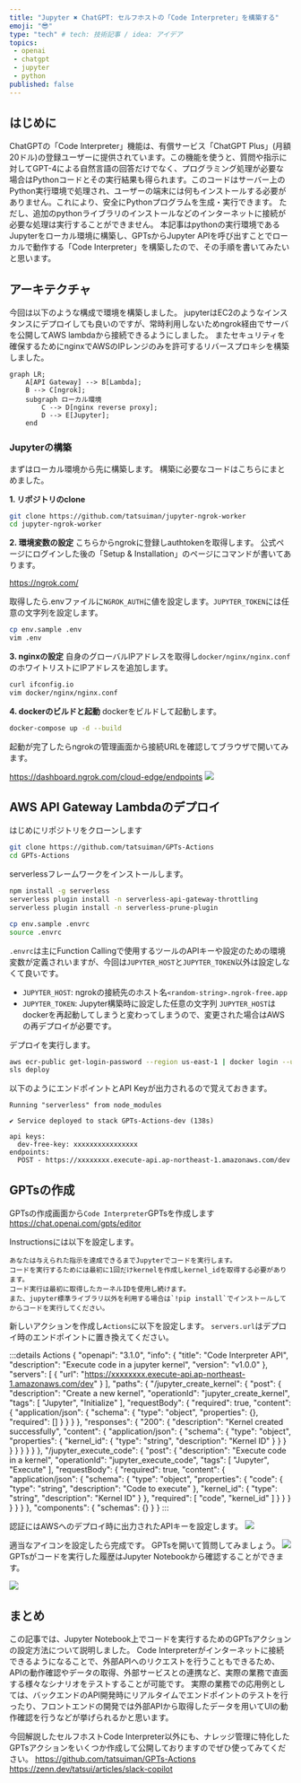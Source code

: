 ```yaml
---
title: "Jupyter ✖️ ChatGPT: セルフホストの「Code Interpreter」を構築する"
emoji: "😎"
type: "tech" # tech: 技術記事 / idea: アイデア
topics:
 - openai
 - chatgpt
 - jupyter
 - python
published: false
---
```


## はじめに
ChatGPTの「Code Interpreter」機能は、有償サービス「ChatGPT Plus」(月額20ドル)の登録ユーザーに提供されています。この機能を使うと、質問や指示に対してGPT-4による自然言語の回答だけでなく、プログラミング処理が必要な場合はPythonコードとその実行結果も得られます。このコードはサーバー上のPython実行環境で処理され、ユーザーの端末には何もインストールする必要がありません。これにより、安全にPythonプログラムを生成・実行できます。
ただし、追加のpythonライブラリのインストールなどのインターネットに接続が必要な処理は実行することができません。
本記事はpythonの実行環境であるJupyterをローカル環境に構築し、GPTsからJupyter APIを呼び出すことでローカルで動作する「Code Interpreter」を構築したので、その手順を書いてみたいと思います。

## アーキテクチャ
今回は以下のような構成で環境を構築しました。
jupyterはEC2のようなインスタンスにデプロイしても良いのですが、常時利用しないためngrok経由でサーバを公開してAWS lambdaから接続できるようにしました。
またセキュリティを確保するためにnginxでAWSのIPレンジのみを許可するリバースプロキシを構築しました。
```mermaid
graph LR;
    A[API Gateway] --> B[Lambda];
    B --> C[ngrok];
    subgraph ローカル環境
        C --> D[nginx reverse proxy];
        D --> E[Jupyter];
    end
```

### Jupyterの構築
まずはローカル環境から先に構築します。
構築に必要なコードはこちらにまとめました。

**1. リポジトリのclone**
```bash
git clone https://github.com/tatsuiman/jupyter-ngrok-worker
cd jupyter-ngrok-worker
```

**2. 環境変数の設定**
こちらからngrokに登録しauthtokenを取得します。
公式ページにログインした後の「Setup & Installation」のページにコマンドが書いてあります。

https://ngrok.com/

取得したら.envファイルに`NGROK_AUTH`に値を設定します。`JUPYTER_TOKEN`には任意の文字列を設定します。
```bash
cp env.sample .env
vim .env
```

**3. nginxの設定**
自身のグローバルIPアドレスを取得し`docker/nginx/nginx.conf`のホワイトリストにIPアドレスを追加します。
```bash
curl ifconfig.io
vim docker/nginx/nginx.conf
```

**4. dockerのビルドと起動**
dockerをビルドして起動します。


```bash
docker-compose up -d --build
```

起動が完了したらngrokの管理画面から接続URLを確認してブラウザで開いてみます。

https://dashboard.ngrok.com/cloud-edge/endpoints
![](/images/gpts-actions/ngrok.png)

## AWS API Gateway Lambdaのデプロイ
はじめにリポジトリをクローンします
```bash
git clone https://github.com/tatsuiman/GPTs-Actions
cd GPTs-Actions
```

serverlessフレームワークをインストールします。
```bash
npm install -g serverless
serverless plugin install -n serverless-api-gateway-throttling
serverless plugin install -n serverless-prune-plugin
```

```bash
cp env.sample .envrc
source .envrc
```

`.envrc`は主にFunction Callingで使用するツールのAPIキーや設定のための環境変数が定義されいますが、今回は`JUPYTER_HOST`と`JUPYTER_TOKEN`以外は設定しなくて良いです。
* `JUPYTER_HOST`: ngrokの接続先のホスト名`<random-string>.ngrok-free.app`
* `JUPYTER_TOKEN`: Jupyter構築時に設定した任意の文字列
`JUPYTER_HOST`はdockerを再起動してしまうと変わってしまうので、変更された場合はAWSの再デプロイが必要です。


デプロイを実行します。
```bash
aws ecr-public get-login-password --region us-east-1 | docker login --username AWS --password-stdin public.ecr.aws
sls deploy
```

以下のようにエンドポイントとAPI Keyが出力されるので覚えておきます。
```
Running "serverless" from node_modules

✔ Service deployed to stack GPTs-Actions-dev (138s)

api keys:
  dev-free-key: xxxxxxxxxxxxxxxx
endpoints:
  POST - https://xxxxxxxx.execute-api.ap-northeast-1.amazonaws.com/dev
```

## GPTsの作成
GPTsの作成画面から`Code Interpreter`GPTsを作成します
https://chat.openai.com/gpts/editor


Instructionsには以下を設定します。
```
あなたは与えられた指示を達成できるまでJupyterでコードを実行します。
コードを実行するためには最初に1回だけkernelを作成しkernel_idを取得する必要があります。
コード実行は最初に取得したカーネルIDを使用し続けます。
また、jupyter標準ライブラリ以外を利用する場合は`!pip install`でインストールしてからコードを実行してください。
```

新しいアクションを作成し`Actions`に以下を設定します。
`servers.url`はデプロイ時のエンドポイントに置き換えてください。

:::details Actions
{
  "openapi": "3.1.0",
  "info": {
    "title": "Code Interpreter API",
    "description": "Execute code in a jupyter kernel",
    "version": "v1.0.0"
  },
  "servers": [
    {
      "url": "https://xxxxxxxx.execute-api.ap-northeast-1.amazonaws.com/dev"
    }
  ],
  "paths": {
    "/jupyter_create_kernel": {
      "post": {
        "description": "Create a new kernel",
        "operationId": "jupyter_create_kernel",
        "tags": [
          "Jupyter",
          "Initialize"
        ],
        "requestBody": {
          "required": true,
          "content": {
            "application/json": {
              "schema": {
                "type": "object",
                "properties": {},
                "required": []
              }
            }
          }
        },
        "responses": {
          "200": {
            "description": "Kernel created successfully",
            "content": {
              "application/json": {
                "schema": {
                  "type": "object",
                  "properties": {
                    "kernel_id": {
                      "type": "string",
                      "description": "Kernel ID"
                    }
                  }
                }
              }
            }
          }
        }
      }
    },
    "/jupyter_execute_code": {
      "post": {
        "description": "Execute code in a kernel",
        "operationId": "jupyter_execute_code",
        "tags": [
          "Jupyter",
          "Execute"
        ],
        "requestBody": {
          "required": true,
          "content": {
            "application/json": {
              "schema": {
                "type": "object",
                "properties": {
                  "code": {
                    "type": "string",
                    "description": "Code to execute"
                  },
                  "kernel_id": {
                    "type": "string",
                    "description": "Kernel ID"
                  }
                },
                "required": [
                  "code",
                  "kernel_id"
                ]
              }
            }
          }
        }
      }
    }
  },
  "components": {
    "schemas": {}
  }
}
:::

認証にはAWSへのデプロイ時に出力されたAPIキーを設定します。
![](/images/gpts-actions/api.png)

適当なアイコンを設定したら完成です。
GPTsを開いて質問してみましょう。
![](https://raw.githubusercontent.com/tatsuiman/GPTs-Actions/main/docs/open-code-interpreter.gif)
GPTsがコードを実行した履歴はJupyter Notebookから確認することができます。

![](/images/gpts-actions/jupyter.png)

## まとめ

この記事では、Jupyter Notebook上でコードを実行するためのGPTsアクションの設定方法について説明しました。
Code Interpreterがインターネットに接続できるようになることで、外部APIへのリクエストを行うこともできるため、APIの動作確認やデータの取得、外部サービスとの連携など、実際の業務で直面する様々なシナリオをテストすることが可能です。
実際の業務での応用例としては、バックエンドのAPI開発時にリアルタイムでエンドポイントのテストを行ったり、フロントエンドの開発では外部APIから取得したデータを用いてUIの動作確認を行うなどが挙げられるかと思います。

今回解説したセルフホストCode Interpreter以外にも、ナレッジ管理に特化したGPTsアクションをいくつか作成して公開しておりますのでぜひ使ってみてください。
https://github.com/tatsuiman/GPTs-Actions
https://zenn.dev/tatsui/articles/slack-copilot
